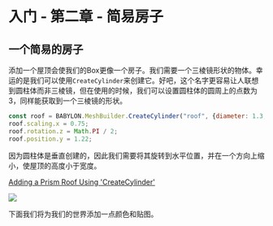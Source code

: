 入门 - 第二章 - 简易房子
===

## 一个简易的房子

添加一个屋顶会使我们的Box更像一个房子。我们需要一个三棱镜形状的物体。幸运的是我们可以使用`CreateCylinder`来创建它。好吧，这个名字更容易让人联想到圆柱体而非三棱镜，但在使用的时候，我们可以设置圆柱体的圆周上的点数为3，同样能获取到一个三棱镜的形状。

````javascript
const roof = BABYLON.MeshBuilder.CreateCylinder("roof", {diameter: 1.3, height: 1.2, tessellation: 3});
roof.scaling.x = 0.75;
roof.rotation.z = Math.PI / 2;
roof.position.y = 1.22;
````

因为圆柱体是垂直创建的，因此我们需要将其旋转到水平位置，并在一个方向上缩小，使屋顶的高度小于宽度。

[Adding a Prism Roof Using 'CreateCylinder'](https://playground.babylonjs.com/#KBS9I5#70)

![](https://doc.babylonjs.com/_next/image?url=%2Fimg%2Fgetstarted%2Fhouse1.png&w=1920&q=75)

下面我们将为我们的世界添加一点颜色和贴图。
